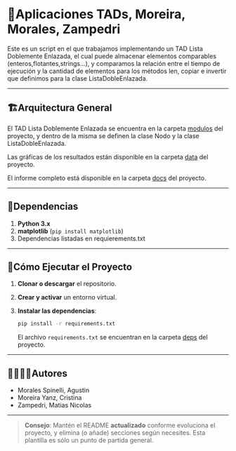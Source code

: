 # 🐍Aplicaciones TADs, Moreira, Morales, Zampedri

Este es un script en el que trabajamos implementando un TAD Lista Doblemente Enlazada, el cual puede almacenar elementos comparables (enteros,flotantes,strings...), y comparamos la relación entre el tiempo de ejecución y la cantidad de elementos para los métodos len, copiar e invertir que definimos para la clase ListaDobleEnlazada. 

---
## 🏗Arquitectura General

El TAD Lista Doblemente Enlazada se encuentra en la carpeta [modulos](./modulos) del proyecto, y dentro de la misma se definen la clase Nodo y la clase ListaDobleEnlazada.

Las gráficas de los resultados están disponible en la carpeta [data](./data) del proyecto.

El informe completo está disponible en la carpeta [docs](./docs) del proyecto.

---
## 📑Dependencias

1. **Python 3.x**
2. **matplotlib** (`pip install matplotlib`)
3. Dependencias listadas en requierements.txt

---
## 🚀Cómo Ejecutar el Proyecto
1. **Clonar o descargar** el repositorio.

2. **Crear y activar** un entorno virtual.

3. **Instalar las dependencias**:
   ```bash
   pip install -r requirements.txt
   ```
   El archivo `requirements.txt` se encuentran en la carpeta [deps](./deps) del proyecto.

---
## 🙎‍♀️🙎‍♂️Autores

- Morales Spinelli, Agustin
- Moreira Yanz, Cristina
- Zampedri, Matias Nicolas

---

> **Consejo**: Mantén el README **actualizado** conforme evoluciona el proyecto, y elimina (o añade) secciones según necesites. Esta plantilla es sólo un punto de partida general.
